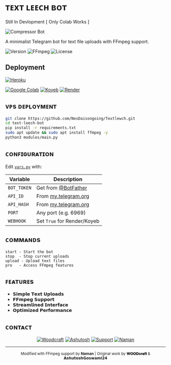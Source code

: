 # ᴛᴇxᴛ ʟᴇᴇᴄʜ ʙᴏᴛ

Still In Devlopment [ Only Colab Works ]

<div align="left">

![Compressor Bot](https://telegra.ph/file/2e346a3806987ef34578f-03b045cacaaeb9f35d.jpg)


A minimalist Telegram bot for text file uploads with FFmpeg support.

  ![Version](https://img.shields.io/badge/version-1.0R-blue?style=flat-square)
  ![FFmpeg](https://img.shields.io/badge/FFmpeg-supported-green?style=flat-square)
  ![License](https://img.shields.io/badge/license-MIT-orange?style=flat-square)
  
</div>

## Deployment 

<div align="left">
  
  [![Heroku](https://img.shields.io/badge/Deploy_to-Heroku-7056bf?style=for-the-badge&logo=heroku)](https://heroku.com/deploy?template=https://github.com/AshutoshGoswami24/text-leech-bot) 

  [![Google Colab](https://img.shields.io/badge/Deploy_to-Colab-F9AB00?style=for-the-badge&logo=googlecolab&logoColor=white)](https://colab.research.google.com/github/NexDaisongoing/Textlewch/blob/V1.0R/deploy.ipynb)
  [![Koyeb](https://img.shields.io/badge/Deploy_to-Koyeb-121212?style=for-the-badge&logo=koyeb)](https://app.koyeb.com/deploy?type=git&repository=github.com/AshutoshGoswami24/text-leech-bot&branch=main&name=ashutoshgoswami)
  [![Render](https://img.shields.io/badge/Deploy_to-Render-46E3B7?style=for-the-badge&logo=render&logoColor=white)](https://render.com/deploy?repo=https://github.com/AshutoshGoswami24/text-leech-bot)
  
</div>

## ᴠᴘs ᴅᴇᴘʟᴏʏᴍᴇɴᴛ

```bash
git clone https://github.com/NexDaisongoing/Textlewch.git
cd text-leech-bot
pip install -r requirements.txt
sudo apt update && sudo apt install ffmpeg -y
python3 modules/main.py
```

## ᴄᴏɴꜰɪɢᴜʀᴀᴛɪᴏɴ

Edit [`vars.py`](https://github.com/AshutoshGoswami24/text-leech-bot/blob/main/modules/vars.py) with:

| Variable | Description |
|----------|-------------|
| `BOT_TOKEN` | Get from [@BotFather](https://t.me/BotFather) |
| `API_ID` | From [my.telegram.org](https://my.telegram.org/) |
| `API_HASH` | From [my.telegram.org](https://my.telegram.org/) |
| `PORT` | Any port (e.g. 6969) |
| `WEBHOOK` | Set `True` for Render/Koyeb |

## ᴄᴏᴍᴍᴀɴᴅs

```
start - Start the bot
stop  - Stop current uploads
upload - Upload text files
pro   - Access FFmpeg features
```

## ꜰᴇᴀᴛᴜʀᴇs

- 𝗦𝗶𝗺𝗽𝗹𝗲 𝗧𝗲𝘅𝘁 𝗨𝗽𝗹𝗼𝗮𝗱𝘀
- 𝗙𝗙𝗺𝗽𝗲𝗴 𝗦𝘂𝗽𝗽𝗼𝗿𝘁
- 𝗦𝘁𝗿𝗲𝗮𝗺𝗹𝗶𝗻𝗲𝗱 𝗜𝗻𝘁𝗲𝗿𝗳𝗮𝗰𝗲
- 𝗢𝗽𝘁𝗶𝗺𝗶𝘇𝗲𝗱 𝗣𝗲𝗿𝗳𝗼𝗿𝗺𝗮𝗻𝗰𝗲

## ᴄᴏɴᴛᴀᴄᴛ

<div align="center">
  
  [![Woodcraft](https://img.shields.io/badge/𝐖𝐎𝐎𝐃𝐜𝐫𝐚𝐟𝐭-26A5E4?style=for-the-badge&logo=telegram&logoColor=white)](https://t.me/Opleech_WD)
  [![Ashutosh](https://img.shields.io/badge/𝗔𝘀𝗵𝘂𝘁𝗼𝘀𝗵𝗚𝗼𝘀𝘄𝗮𝗺𝗶-26A5E4?style=for-the-badge&logo=telegram&logoColor=white)](https://t.me/AshutoshGoswami24)
  [![Support](https://img.shields.io/badge/Support_Channel-26A5E4?style=for-the-badge&logo=telegram&logoColor=white)](https://t.me/AshuSupport)
  [![Naman](https://img.shields.io/badge/Naman_Sama-26A5E4?style=for-the-badge&logo=telegram&logoColor=white)](https://t.me/Naman_Sama)
  
</div>

---

<div align="center">
  <sub>Modified with FFmpeg support by <b>Naman</b> | Original work by <b>𝐖𝐎𝐎𝐃𝐜𝐫𝐚𝐟𝐭</b> & <b>𝗔𝘀𝗵𝘂𝘁𝗼𝘀𝗵𝗚𝗼𝘀𝘄𝗮𝗺𝗶𝟮𝟰</b></sub>
</div>
